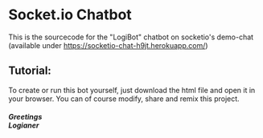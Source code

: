 # Socket.io Chatbot
This is the sourcecode for the "LogiBot" chatbot on socketio's demo-chat (available under https://socketio-chat-h9jt.herokuapp.com/)

## Tutorial:
To create or run this bot yourself, just download the html file and open it in your browser. You can of course modify, share and remix this project.

<h5>Greetings <br><i>Logianer</i></h5>
